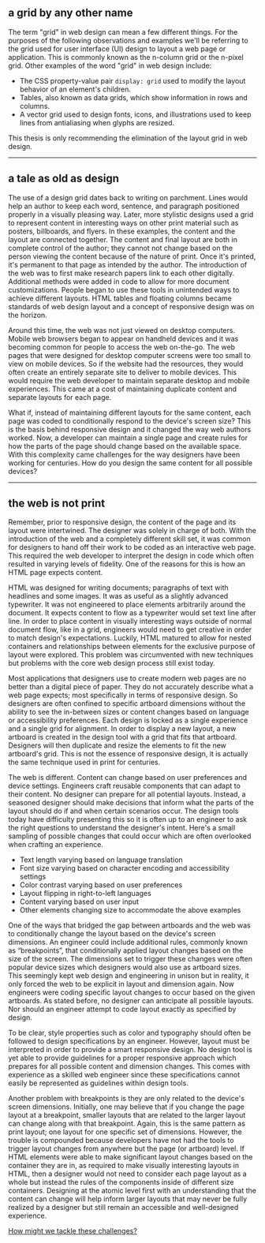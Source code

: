 ## a grid by any other name
The term "grid" in web design can mean a few different things. For the purposes of the following observations and examples we'll be referring to the grid used for user interface (UI) design to layout a web page or application. This is commonly known as the n-column grid or the n-pixel grid. Other examples of the word "grid" in web design include:

- The CSS property-value pair `display: grid` used to modify the layout behavior of an element's children.
- Tables, also known as data grids, which show information in rows and columns.
- A vector grid used to design fonts, icons, and illustrations used to keep lines from antialiasing when glyphs are resized.

This thesis is only recommending the elimination of the layout grid in web design.

---
## a tale as old as design
The use of a design grid dates back to writing on parchment. Lines would help an author to keep each word, sentence, and paragraph positioned properly in a visually pleasing way. Later, more stylistic designs used a grid to represent content in interesting ways on other print material such as posters, billboards, and flyers. In these examples, the content and the layout are connected together. The content and final layout are both in complete control of the author; they cannot not change based on the person viewing the content because of the nature of print. Once it's printed, it's permanent to that page as intended by the author.
The introduction of the web was to first make research papers link to each other digitally. Additional methods were added in code to allow for more document customizations. People began to use these tools in unintended ways to achieve different layouts. HTML tables and floating columns became standards of web design layout and a concept of responsive design was on the horizon.

Around this time, the web was not just viewed on desktop computers. Mobile web browsers began to appear on handheld devices and it was becoming common for people to access the web on-the-go. The web pages that were designed for desktop computer screens were too small to view on mobile devices. So if the website had the resources, they would often create an entirely separate site to deliver to mobile devices. This would require the web developer to maintain separate desktop and mobile experiences. This came at a cost of maintaining duplicate content and separate layouts for each page.

What if, instead of maintaining different layouts for the same content, each page was coded to conditionally respond to the device's screen size? This is the basis behind responsive design and it changed the way web authors worked. Now, a developer can maintain a single page and create rules for how the parts of the page should change based on the available space. With this complexity came challenges for the way designers have been working for centuries. How do you design the same content for all possible devices?

---

## the web is not print
Remember, prior to responsive design, the content of the page and its layout were intertwined. The designer was solely in charge of both. With the introduction of the web and a completely different skill set, it was common for designers to hand off their work to be coded as an interactive web page. This required the web developer to interpret the design in code which often resulted in varying levels of fidelity. One of the reasons for this is how an HTML page expects content.

HTML was designed for writing documents; paragraphs of text with headlines and some images. It was as useful as a slightly advanced typewriter. It was not engineered to place elements arbitrarily around the document. It expects content to flow as a typewriter would set text line after line. In order to place content in visually interesting ways outside of normal document flow, like in a grid, engineers would need to get creative in order to match design's expectations. Luckily, HTML matured to allow for nested containers and relationships between elements for the exclusive purpose of layout were explored. This problem was circumvented with new techniques but problems with the core web design process still exist today.

Most applications that designers use to create modern web pages are no better than a digital piece of paper. They do not accurately describe what a web page expects; most specifically in terms of responsive design. So designers are often confined to specific artboard dimensions without the ability to see the in-between sizes or content changes based on language or accessibility preferences. Each design is locked as a single experience and a single grid for alignment. In order to display a new layout, a new artboard is created in the design tool with a grid that fits that artboard. Designers will then duplicate and resize the elements to fit the new artboard's grid. This is not the essence of responsive design, it is actually the same technique used in print for centuries.

The web is different. Content can change based on user preferences and device settings. Engineers craft reusable components that can adapt to their content. No designer can prepare for all potential layouts. Instead, a seasoned designer should make decisions that inform what the parts of the layout should do if and when certain scenarios occur. The design tools today have difficulty presenting this so it is often up to an engineer to ask the right questions to understand the designer's intent. Here's a small sampling of possible changes that could occur which are often overlooked when crafting an experience.

- Text length varying based on language translation
- Font size varying based on character encoding and accessibility settings
- Color contrast varying based on user preferences
- Layout flipping in right-to-left languages
- Content varying based on user input
- Other elements changing size to accommodate the above examples

One of the ways that bridged the gap between artboards and the web was to conditionally change the layout based on the device's screen dimensions. An engineer could include additional rules, commonly known as “breakpoints”, that conditionally applied layout changes based on the size of the screen. The dimensions set to trigger these changes were often popular device sizes which designers would also use as artboard sizes. This seemingly kept web design and engineering in unison but in reality, it only forced the web to be explicit in layout and dimension again. Now engineers were coding specific layout changes to occur based on the given artboards. As stated before, no designer can anticipate all possible layouts. Nor should an engineer attempt to code layout exactly as specified by design.

To be clear, style properties such as color and typography should often be followed to design specifications by an engineer. However, layout must be interpreted in order to provide a smart responsive design. No design tool is yet able to provide guidelines for a proper responsive approach which prepares for all possible content and dimension changes. This comes with experience as a skilled web engineer since these specifications cannot easily be represented as guidelines within design tools.

Another problem with breakpoints is they are only related to the device's screen dimensions. Initially, one may believe that if you change the page layout at a breakpoint, smaller layouts that are related to the larger layout can change along with that breakpoint. Again, this is the same pattern as print layout; one layout for one specific set of dimensions. However, the trouble is compounded because developers have not had the tools to trigger layout changes from anywhere but the page (or artboard) level. If HTML elements were able to make significant layout changes based on the container they are in, as required to make visually interesting layouts in HTML, then a designer would not need to consider each page layout as a whole but instead the rules of the components inside of different size containers. Designing at the atomic level first with an understanding that the content can change will help inform larger layouts that may never be fully realized by a designer but still remain an accessible and well-designed experience.

[How might we tackle these challenges?](/for-designers)
